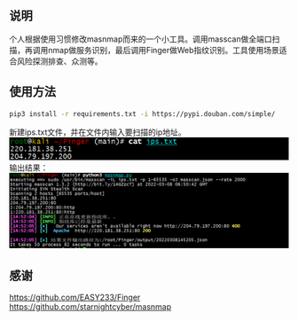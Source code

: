 ## 说明
个人根据使用习惯修改masnmap而来的一个小工具。调用masscan做全端口扫描，再调用nmap做服务识别，最后调用Finger做Web指纹识别。工具使用场景适合风险探测排查、众测等。


## 使用方法
```bash
pip3 install -r requirements.txt -i https://pypi.douban.com/simple/
```
新建ips.txt文件，并在文件内输入要扫描的ip地址。
![](images/2022-03-08-14-54-01.png)
输出结果：
![](images/2022-03-08-14-53-47.png)


## 感谢
https://github.com/EASY233/Finger
https://github.com/starnightcyber/masnmap
